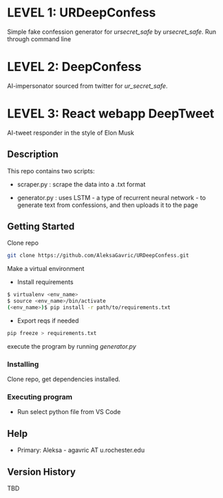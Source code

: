 # LEVEL 1: URDeepConfess

Simple fake confession generator for _ursecret_safe_ by _ursecret_safe_. Run through command line

# LEVEL 2: DeepConfess

AI-impersonator sourced from twitter for _ur_secret_safe_.

# LEVEL 3: React webapp DeepTweet

AI-tweet responder in the style of Elon Musk

## Description

This repo contains two scripts:

* scraper.py : scrape the data into a .txt format

* generator.py : uses LSTM - a type of recurrent neural network - to generate text from confessions, and then uploads it to the page

## Getting Started

Clone repo

```bash
git clone https://github.com/AleksaGavric/URDeepConfess.git
```

Make a virtual environment


* Install requirements

```bash
$ virtualenv <env_name>
$ source <env_name>/bin/activate
(<env_name>)$ pip install -r path/to/requirements.txt
```

* Export reqs if needed

```bash
pip freeze > requirements.txt
```

execute the program by running *generator.py*

### Installing

Clone repo, get dependencies installed.

### Executing program

* Run select python file from VS Code

## Help

* Primary: Aleksa - agavric AT u.rochester.edu

## Version History

TBD
